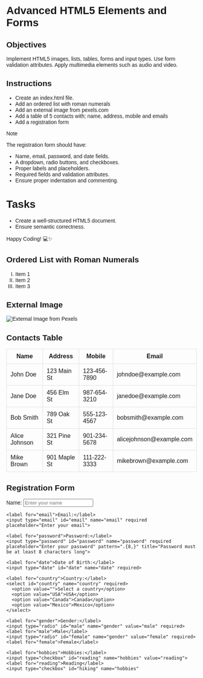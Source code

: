 # Advanced HTML5 Elements and Forms

## Objectives
Implement HTML5 images, lists, tables, forms and input types.
Use form validation attributes.
Apply multimedia elements such as audio and video.

## Instructions

- Create an index.html file.
- Add an ordered list with roman numerals
- Add an external image from pexels.com
- Add a table of 5 contacts with; name, address, mobile and emails
- Add a registration form

>[!NOTE]
>  The registration form should have:
>- Name, email, password, and date fields.
>- A dropdown, radio buttons, and checkboxes.
>- Proper labels and placeholders.
>- Required fields and validation attributes.
>- Ensure proper indentation and commenting.
 
# Tasks
- Create a well-structured HTML5 document.
- Ensure semantic correctness.

Happy Coding! 💻✨

<!-- 
  Document: index.html
  Description: HTML5 document with advanced elements and form validation
-->

<!DOCTYPE html>
<html lang="en">
<head>
  <meta charset="UTF-8">
  <meta name="viewport" content="width=device-width, initial-scale=1.0">
  <title>HTML5 Advanced Elements and Form Validation</title>
  <style>
    /* Add some basic styling to make the page look decent */
    body {
      font-family: Arial, sans-serif;
    }
    table {
      border-collapse: collapse;
    }
    th, td {
      border: 1px solid #ddd;
      padding: 10px;
    }
  </style>
</head>
<body>
  <!-- Ordered list with roman numerals -->
  <h2>Ordered List with Roman Numerals</h2>
  <ol type="I">
    <li>Item 1</li>
    <li>Item 2</li>
    <li>Item 3</li>
  </ol>

  <!-- External image from pexels.com -->
  <h2>External Image</h2>
  <img src="https://images.pexels.com/photos/1236701/pexels-photo-1236701.jpeg?auto=compress&cs=tinysrgb&dpr=2&h=750&w=1260" alt="External Image from Pexels">

  <!-- Table with 5 contacts -->
  <h2>Contacts Table</h2>
  <table>
    <thead>
      <tr>
        <th>Name</th>
        <th>Address</th>
        <th>Mobile</th>
        <th>Email</th>
      </tr>
    </thead>
    <tbody>
      <tr>
        <td>John Doe</td>
        <td>123 Main St</td>
        <td>123-456-7890</td>
        <td>johndoe@example.com</td>
      </tr>
      <tr>
        <td>Jane Doe</td>
        <td>456 Elm St</td>
        <td>987-654-3210</td>
        <td>janedoe@example.com</td>
      </tr>
      <tr>
        <td>Bob Smith</td>
        <td>789 Oak St</td>
        <td>555-123-4567</td>
        <td>bobsmith@example.com</td>
      </tr>
      <tr>
        <td>Alice Johnson</td>
        <td>321 Pine St</td>
        <td>901-234-5678</td>
        <td>alicejohnson@example.com</td>
      </tr>
      <tr>
        <td>Mike Brown</td>
        <td>901 Maple St</td>
        <td>111-222-3333</td>
        <td>mikebrown@example.com</td>
      </tr>
    </tbody>
  </table>

  <!-- Registration form with validation attributes -->
  <h2>Registration Form</h2>
  <form>
    <label for="name">Name:</label>
    <input type="text" id="name" name="name" required placeholder="Enter your name">

    <label for="email">Email:</label>
    <input type="email" id="email" name="email" required placeholder="Enter your email">

    <label for="password">Password:</label>
    <input type="password" id="password" name="password" required placeholder="Enter your password" pattern=".{8,}" title="Password must be at least 8 characters long">

    <label for="date">Date of Birth:</label>
    <input type="date" id="date" name="date" required>

    <label for="country">Country:</label>
    <select id="country" name="country" required>
      <option value="">Select a country</option>
      <option value="USA">USA</option>
      <option value="Canada">Canada</option>
      <option value="Mexico">Mexico</option>
    </select>

    <label for="gender">Gender:</label>
    <input type="radio" id="male" name="gender" value="male" required>
    <label for="male">Male</label>
    <input type="radio" id="female" name="gender" value="female" required>
    <label for="female">Female</label>

    <label for="hobbies">Hobbies:</label>
    <input type="checkbox" id="reading" name="hobbies" value="reading">
    <label for="reading">Reading</label>
    <input type="checkbox" id="hiking" name="hobbies"
